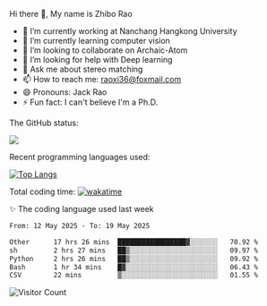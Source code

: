 Hi there 👋, My name is Zhibo Rao
- 🔭 I’m currently working at Nanchang Hangkong University
- 🌱 I’m currently learning computer vision
- 👯 I’m looking to collaborate on Archaic-Atom
- 🤔 I’m looking for help with Deep learning
- 💬 Ask me about stereo matching
- 📫 How to reach me: raoxi36@foxmail.com
- 😄 Pronouns: Jack Rao
- ⚡ Fun fact: I can't believe I'm a Ph.D.

The GitHub status:

![](https://github-readme-stats.vercel.app/api?username=ZhiboRao)

Recent programming languages used:

[![Top Langs](https://github-readme-stats.vercel.app/api/top-langs/?username=ZhiboRao&layout=compact)](https://github.com/anuraghazra/github-readme-stats)

Total coding time: [![wakatime](https://wakatime.com/badge/user/51ec5ec7-4742-4243-9eea-732ade32c0b7.svg)](https://wakatime.com/@51ec5ec7-4742-4243-9eea-732ade32c0b7)

✨ The coding language used last week 
<!--START_SECTION:waka-->

```txt
From: 12 May 2025 - To: 19 May 2025

Other      17 hrs 26 mins  █████████████████▓░░░░░░░   70.92 %
sh         2 hrs 27 mins   ██▒░░░░░░░░░░░░░░░░░░░░░░   09.97 %
Python     2 hrs 26 mins   ██▒░░░░░░░░░░░░░░░░░░░░░░   09.92 %
Bash       1 hr 34 mins    █▓░░░░░░░░░░░░░░░░░░░░░░░   06.43 %
CSV        22 mins         ▒░░░░░░░░░░░░░░░░░░░░░░░░   01.55 %
```

<!--END_SECTION:waka-->

![Visitor Count](https://profile-counter.glitch.me/Raohaocheng/count.svg)
